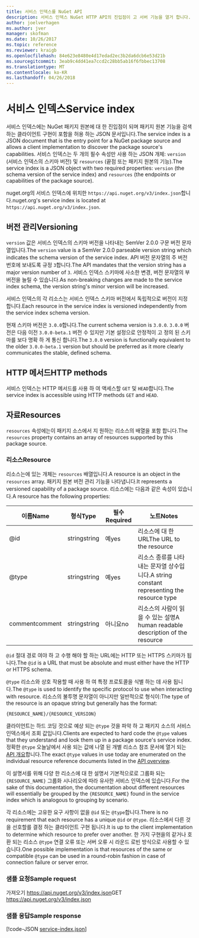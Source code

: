 ```yaml
---
title: 서비스 인덱스를 NuGet API
description: 서비스 인덱스 NuGet HTTP API의 진입점이 고 서버 기능을 열거 합니다.
author: joelverhagen
ms.author: jver
manager: skofman
ms.date: 10/26/2017
ms.topic: reference
ms.reviewer: kraigb
ms.openlocfilehash: 84e623e8480e4d17edad2ec3b2da6dcb6e53d21b
ms.sourcegitcommit: 3eab9c4dd41ea7ccd2c28bb5ab16f6fbbec13708
ms.translationtype: MT
ms.contentlocale: ko-KR
ms.lasthandoff: 04/26/2018
---
```

# <a name="service-index"></a><span data-ttu-id="38f78-103">서비스 인덱스</span><span class="sxs-lookup"><span data-stu-id="38f78-103">Service index</span></span>

<span data-ttu-id="38f78-104">서비스 인덱스에는 NuGet 패키지 원본에 대 한 진입점이 되며 패키지 원본 기능을 검색 하는 클라이언트 구현이 포함을 허용 하는 JSON 문서입니다.</span><span class="sxs-lookup"><span data-stu-id="38f78-104">The service index is a JSON document that is the entry point for a NuGet package source and allows a client implementation to discover the package source's capabilities.</span></span> <span data-ttu-id="38f78-105">서비스 인덱스는 두 개의 필수 속성만 사용 하는 JSON 개체: `version` (서비스 인덱스의 스키마 버전) 및 `resources` (끝점 또는 패키지 원본의 기능).</span><span class="sxs-lookup"><span data-stu-id="38f78-105">The service index is a JSON object with two required properties: `version` (the schema version of the service index) and `resources`  (the endpoints or capabilities of the package source).</span></span>

<span data-ttu-id="38f78-106">nuget.org의 서비스 인덱스에 위치한 `https://api.nuget.org/v3/index.json`합니다.</span><span class="sxs-lookup"><span data-stu-id="38f78-106">nuget.org's service index is located at `https://api.nuget.org/v3/index.json`.</span></span>

## <a name="versioning"></a><span data-ttu-id="38f78-107">버전 관리</span><span class="sxs-lookup"><span data-stu-id="38f78-107">Versioning</span></span>

<span data-ttu-id="38f78-108">`version` 값은 서비스 인덱스의 스키마 버전을 나타내는 SemVer 2.0.0 구문 버전 문자열입니다.</span><span class="sxs-lookup"><span data-stu-id="38f78-108">The `version` value is a SemVer 2.0.0 parseable version string which indicates the schema version of the service index.</span></span> <span data-ttu-id="38f78-109">API 버전 문자열의 주 버전 번호에 보내도록 규정 `3`합니다.</span><span class="sxs-lookup"><span data-stu-id="38f78-109">The API mandates that the version string has a major version number of `3`.</span></span> <span data-ttu-id="38f78-110">서비스 인덱스 스키마에 사소한 변경, 버전 문자열의 부 버전을 늘릴 수 있습니다.</span><span class="sxs-lookup"><span data-stu-id="38f78-110">As non-breaking changes are made to the service index schema, the version string's minor version will be increased.</span></span>

<span data-ttu-id="38f78-111">서비스 인덱스의 각 리소스는 서비스 인덱스 스키마 버전에서 독립적으로 버전이 지정 합니다.</span><span class="sxs-lookup"><span data-stu-id="38f78-111">Each resource in the service index is versioned independently from the service index schema version.</span></span>

<span data-ttu-id="38f78-112">현재 스키마 버전은 `3.0.0`합니다.</span><span class="sxs-lookup"><span data-stu-id="38f78-112">The current schema version is `3.0.0`.</span></span> <span data-ttu-id="38f78-113">`3.0.0` 버전은 다음 이전 `3.0.0-beta.1` 버전 수 있지만 기본 설정으로 안정적이 고 정의 된 스키마를 보다 명확 하 게 통신 합니다.</span><span class="sxs-lookup"><span data-stu-id="38f78-113">The `3.0.0` version is functionally equivalent to the older `3.0.0-beta.1` version but should be preferred as it more clearly communicates the stable, defined schema.</span></span>

## <a name="http-methods"></a><span data-ttu-id="38f78-114">HTTP 메서드</span><span class="sxs-lookup"><span data-stu-id="38f78-114">HTTP methods</span></span>

<span data-ttu-id="38f78-115">서비스 인덱스는 HTTP 메서드를 사용 하 여 액세스할 `GET` 및 `HEAD`합니다.</span><span class="sxs-lookup"><span data-stu-id="38f78-115">The service index is accessible using HTTP methods `GET` and `HEAD`.</span></span>

## <a name="resources"></a><span data-ttu-id="38f78-116">자료</span><span class="sxs-lookup"><span data-stu-id="38f78-116">Resources</span></span>

<span data-ttu-id="38f78-117">`resources` 속성에는이 패키지 소스에서 지 원하는 리소스의 배열을 포함 합니다.</span><span class="sxs-lookup"><span data-stu-id="38f78-117">The `resources` property contains an array of resources supported by this package source.</span></span>

### <a name="resource"></a><span data-ttu-id="38f78-118">리소스</span><span class="sxs-lookup"><span data-stu-id="38f78-118">Resource</span></span>

<span data-ttu-id="38f78-119">리소스는에 있는 개체는 `resources` 배열입니다.</span><span class="sxs-lookup"><span data-stu-id="38f78-119">A resource is an object in the `resources` array.</span></span> <span data-ttu-id="38f78-120">패키지 원본 버전 관리 기능을 나타냅니다.</span><span class="sxs-lookup"><span data-stu-id="38f78-120">It represents a versioned capability of a package source.</span></span> <span data-ttu-id="38f78-121">리소스에는 다음과 같은 속성이 있습니다.</span><span class="sxs-lookup"><span data-stu-id="38f78-121">A resource has the following properties:</span></span>

<span data-ttu-id="38f78-122">이름</span><span class="sxs-lookup"><span data-stu-id="38f78-122">Name</span></span>          | <span data-ttu-id="38f78-123">형식</span><span class="sxs-lookup"><span data-stu-id="38f78-123">Type</span></span>   | <span data-ttu-id="38f78-124">필수</span><span class="sxs-lookup"><span data-stu-id="38f78-124">Required</span></span> | <span data-ttu-id="38f78-125">노트</span><span class="sxs-lookup"><span data-stu-id="38f78-125">Notes</span></span>
------------- | ------ | -------- | -----
@id           | <span data-ttu-id="38f78-126">string</span><span class="sxs-lookup"><span data-stu-id="38f78-126">string</span></span> | <span data-ttu-id="38f78-127">예</span><span class="sxs-lookup"><span data-stu-id="38f78-127">yes</span></span>      | <span data-ttu-id="38f78-128">리소스에 대 한 URL</span><span class="sxs-lookup"><span data-stu-id="38f78-128">The URL to the resource</span></span>
@type         | <span data-ttu-id="38f78-129">string</span><span class="sxs-lookup"><span data-stu-id="38f78-129">string</span></span> | <span data-ttu-id="38f78-130">예</span><span class="sxs-lookup"><span data-stu-id="38f78-130">yes</span></span>      | <span data-ttu-id="38f78-131">리소스 종류를 나타내는 문자열 상수입니다.</span><span class="sxs-lookup"><span data-stu-id="38f78-131">A string constant representing the resource type</span></span>
<span data-ttu-id="38f78-132">comment</span><span class="sxs-lookup"><span data-stu-id="38f78-132">comment</span></span>       | <span data-ttu-id="38f78-133">string</span><span class="sxs-lookup"><span data-stu-id="38f78-133">string</span></span> | <span data-ttu-id="38f78-134">아니요</span><span class="sxs-lookup"><span data-stu-id="38f78-134">no</span></span>       | <span data-ttu-id="38f78-135">리소스의 사람이 읽을 수 있는 설명</span><span class="sxs-lookup"><span data-stu-id="38f78-135">A human readable description of the resource</span></span>

<span data-ttu-id="38f78-136">`@id` 절대 경로 여야 하 고 수행 해야 할 하는 URL에는 HTTP 또는 HTTPS 스키마가 됩니다.</span><span class="sxs-lookup"><span data-stu-id="38f78-136">The `@id` is a URL that must be absolute and must either have the HTTP or HTTPS schema.</span></span>

<span data-ttu-id="38f78-137">`@type` 리소스와 상호 작용할 때 사용 하 여 특정 프로토콜을 식별 하는 데 사용 됩니다.</span><span class="sxs-lookup"><span data-stu-id="38f78-137">The `@type` is used to identify the specific protocol to use when interacting with resource.</span></span> <span data-ttu-id="38f78-138">리소스의 불투명 문자열이 아니지만 일반적으로 형식이:</span><span class="sxs-lookup"><span data-stu-id="38f78-138">The type of the resource is an opaque string but generally has the format:</span></span>

    {RESOURCE_NAME}/{RESOURCE_VERSION}

<span data-ttu-id="38f78-139">클라이언트는 하드 코딩 것으로 예상 되는 `@type` 것을 파악 하 고 패키지 소스의 서비스 인덱스에서 조회 값입니다.</span><span class="sxs-lookup"><span data-stu-id="38f78-139">Clients are expected to hard code the `@type` values that they understand and look them up in a package source's service index.</span></span> <span data-ttu-id="38f78-140">정확한 `@type` 오늘날에서 사용 되는 값에 나열 된 개별 리소스 참조 문서에 열거 되는 [API 개요](overview.md#resources-and-schema)합니다.</span><span class="sxs-lookup"><span data-stu-id="38f78-140">The exact `@type` values in use today are enumerated on the individual resource reference documents listed in the [API overview](overview.md#resources-and-schema).</span></span>

<span data-ttu-id="38f78-141">이 설명서를 위해 다양 한 리소스에 대 한 설명서 기본적으로로 그룹화 되는 `{RESOURCE_NAME}` 그룹화 시나리오에 따라 유사한 서비스 인덱스에 있습니다.</span><span class="sxs-lookup"><span data-stu-id="38f78-141">For the sake of this documentation, the documentation about different resources will essentially be grouped by the `{RESOURCE_NAME}` found in the service index which is analogous to grouping by scenario.</span></span> 

<span data-ttu-id="38f78-142">각 리소스에는 고유한 요구 사항이 없을 `@id` 또는 `@type`합니다.</span><span class="sxs-lookup"><span data-stu-id="38f78-142">There is no requirement that each resource has a unique `@id` or `@type`.</span></span> <span data-ttu-id="38f78-143">리소스에서 다른 것을 선호할를 결정 하는 클라이언트 구현 됩니다.</span><span class="sxs-lookup"><span data-stu-id="38f78-143">It is up to the client implementation to determine which resource to prefer over another.</span></span> <span data-ttu-id="38f78-144">한 가지 구현을의 같거나 호환 되는 리소스 `@type` 연결 오류 또는 서버 오류 시 라운드 로빈 방식으로 사용할 수 있습니다.</span><span class="sxs-lookup"><span data-stu-id="38f78-144">One possible implementation is that resources of the same or compatible `@type` can be used in a round-robin fashion in case of connection failure or server error.</span></span>

### <a name="sample-request"></a><span data-ttu-id="38f78-145">샘플 요청</span><span class="sxs-lookup"><span data-stu-id="38f78-145">Sample request</span></span>

<span data-ttu-id="38f78-146">가져오기 https://api.nuget.org/v3/index.json</span><span class="sxs-lookup"><span data-stu-id="38f78-146">GET https://api.nuget.org/v3/index.json</span></span>

### <a name="sample-response"></a><span data-ttu-id="38f78-147">샘플 응답</span><span class="sxs-lookup"><span data-stu-id="38f78-147">Sample response</span></span>

[!code-JSON [service-index.json](./_data/service-index.json)]
